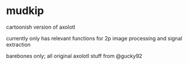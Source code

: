 # mudkip
cartoonish version of axolotl

currently only has relevant functions for 2p image processing and signal extraction

barebones only; all original axolotl stuff from @gucky92 
